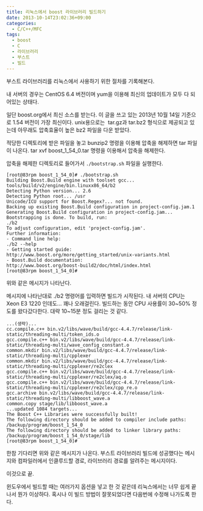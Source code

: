 ```yaml
---
title: 리눅스에서 boost 라이브러리 빌드하기
date: 2013-10-14T23:02:36+09:00
categories:
  - C/C++/MFC
tags:
  - boost
  - C
  - 라이브러리
  - 부스트
  - 빌드
---
```

부스트 라이브러리를 리눅스에서 사용하기 위한 절차를 기록해본다.

내 서버의 경우는 CentOS 6.4 버전이며 yum을 이용해 최신의 업데이트가 모두 다 되어있는 상태다.

일단 boost.org에서 최신 소스를 받는다. 이 글을 쓰고 있는 2013년 10월 14일 기준으로 1.54 버전이 가장 최신이다. unix용으로는  tar.gz과 tar.bz2 형식으로 제공되고 있는데 아무래도 압축효율이 높은 bz2 파일을 다운 받았다.

적당한 디렉토리에 받은 파일을 놓고 bunzip2 명령을 이용해 압축을 해제하면 tar 파일이 나온다. tar xvf boost\_1\_54_0.tar 명령을 이용해서 압축을 해제한다.

압축을 해제한 디렉토리로 들어가서 `./bootstrap.sh` 파일을 실행한다.

```console
[root@83rpm boost_1_54_0]# ./bootstrap.sh
Building Boost.Build engine with toolset gcc... tools/build/v2/engine/bin.linuxx86_64/b2
Detecting Python version... 2.6
Detecting Python root... /usr
Unicode/ICU support for Boost.Regex?... not found.
Backing up existing Boost.Build configuration in project-config.jam.1
Generating Boost.Build configuration in project-config.jam...
Bootstrapping is done. To build, run:
./b2
To adjust configuration, edit 'project-config.jam'.
Further information:
- Command line help:
./b2 --help
- Getting started guide:
http://www.boost.org/more/getting_started/unix-variants.html
- Boost.Build documentation:
http://www.boost.org/boost-build2/doc/html/index.html
[root@83rpm boost_1_54_0]#
```

위와 같은 메시지가 나타난다.

메시지에 나타난대로 ./b2 명령어를 입력하면 빌드가 시작된다. 내 서버의 CPU는 Xeon E3 1220 인데도... 꽤나 오래걸린다. 빌드하는 동안 CPU 사용률이 30~50% 정도를 왔다갔다한다. 대략 10~15분 정도 걸리는 것 같다.

```console
...(생략)...
cc.compile.c++ bin.v2/libs/wave/build/gcc-4.4.7/release/link-static/threading-multi/token_ids.o
gcc.compile.c++ bin.v2/libs/wave/build/gcc-4.4.7/release/link-static/threading-multi/wave_config_constant.o
common.mkdir bin.v2/libs/wave/build/gcc-4.4.7/release/link-static/threading-multi/cpplexer
common.mkdir bin.v2/libs/wave/build/gcc-4.4.7/release/link-static/threading-multi/cpplexer/re2clex
gcc.compile.c++ bin.v2/libs/wave/build/gcc-4.4.7/release/link-static/threading-multi/cpplexer/re2clex/aq.o
gcc.compile.c++ bin.v2/libs/wave/build/gcc-4.4.7/release/link-static/threading-multi/cpplexer/re2clex/cpp_re.o
gcc.archive bin.v2/libs/wave/build/gcc-4.4.7/release/link-static/threading-multi/libboost_wave.a
common.copy stage/lib/libboost_wave.a
...updated 1084 targets...
The Boost C++ Libraries were successfully built!
The following directory should be added to compiler include paths:
/backup/program/boost_1_54_0
The following directory should be added to linker library paths:
/backup/program/boost_1_54_0/stage/lib
[root@83rpm boost_1_54_0]#
```

한참 기다리면 위와 같은 메시지가 나온다. 부스트 라이브러리 빌드에 성공했다는 메시지와 컴파일러에서 인클루드할 경로, 라이브러리 경로를 알려주는 메시지이다.

이것으로 끝.

윈도우에서 빌드할 때는 여러가지 옵션을 넣고 한 것 같은데 리눅스에서는 너무 쉽게 끝나서 뭔가 이상하다. 혹시나 이 빌드 방법이 잘못되었다면 다음번에 수정해 나가도록 한다.
